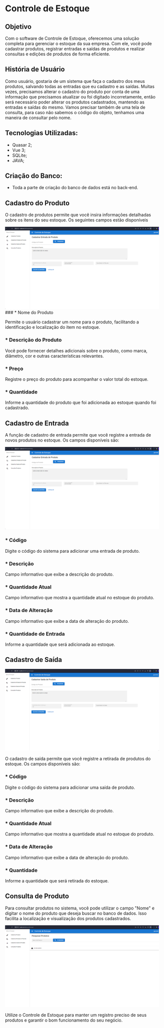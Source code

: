 # Controle de Estoque

## Objetivo

Com o software de Controle de Estoque, oferecemos uma solução completa para gerenciar o estoque da sua empresa. Com ele, você pode cadastrar produtos, registrar entradas e saídas de produtos e realizar consultas e edições de produtos de forma eficiente.

## História de Usuário

Como usuário, gostaria de um sistema que faça o cadastro dos meus produtos, salvando todas as entradas que eu cadastro e as saídas. Muitas vezes, precisamos alterar o cadastro do produto por conta de uma informação que precisamos atualizar ou foi digitado incorretamente, então será necessário poder alterar os produtos cadastrados, mantendo as entradas e saídas do mesmo. Vamos precisar também de uma tela de consulta, para caso não sabemos o código do objeto, tenhamos uma maneira de consultar pelo nome. 

## Tecnologias Utilizadas:
* Quasar 2;
* Vue 3;
* SQLite;
* JAVA;

## Criação do Banco:
* Toda a parte de criação do banco de dados está no back-end.

## Cadastro do Produto

O cadastro de produtos permite que você insira informações detalhadas sobre os itens do seu estoque. Os seguintes campos estão disponíveis

<img src="app\src\assets\img\cadastroEntradaProduto.png">
### * Nome do Produto

Permite o usuário cadastrar um nome para o produto, facilitando a identificação e localização do item no estoque.

### * Descrição do Produto

Você pode fornecer detalhes adicionais sobre o produto, como marca, diâmetro, cor e outras características relevantes.

### * Preço

Registre o preço do produto para acompanhar o valor total do estoque.

### * Quantidade

Informe a quantidade do produto que foi adicionada ao estoque quando foi cadastrado.

## Cadastro de Entrada

A função de cadastro de entrada permite que você registre a entrada de novos produtos no estoque. Os campos disponíveis são:

<img src="app\src\assets\img\cadastroEntradaProduto.png">

### * Código

Digite o código do sistema para adicionar uma entrada de produto.

### * Descrição

Campo informativo que exibe a descrição do produto.

### * Quantidade Atual

Campo informativo que mostra a quantidade atual no estoque do produto.

### * Data de Alteração

Campo informativo que exibe a data de alteração do produto.

### * Quantidade de Entrada

Informe a quantidade que será adicionada ao estoque.

## Cadastro de Saída

<img src="app\src\assets\img\cadastroSaidaProduto.png">

O cadastro de saída permite que você registre a retirada de produtos do estoque. Os campos disponíveis são:

### * Código

Digite o código do sistema para adicionar uma saída de produto.

### * Descrição

Campo informativo que exibe a descrição do produto.

### * Quantidade Atual

Campo informativo que mostra a quantidade atual no estoque do produto.

### * Data de Alteração

Campo informativo que exibe a data de alteração do produto.

### * Quantidade

Informe a quantidade que será retirada do estoque.

## Consulta de Produto

Para consultar produtos no sistema, você pode utilizar o campo "Nome" e digitar o nome do produto que deseja buscar no banco de dados. Isso facilita a localização e visualização dos produtos cadastrados.

<img src="app\src\assets\img\ConsultaProdutos.png">

Utilize o Controle de Estoque para manter um registro preciso de seus produtos e garantir o bom funcionamento do seu negócio.
